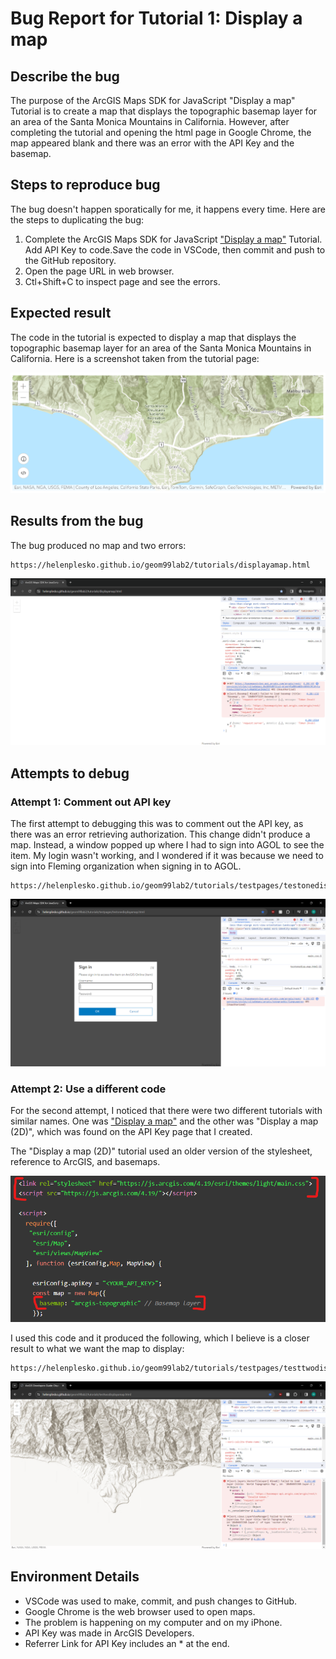 # Bug Report for Tutorial 1: Display a map

## Describe the bug

The purpose of the ArcGIS Maps SDK for JavaScript "Display a map" Tutorial is to create a map that displays the topographic basemap layer for an area of the Santa Monica Mountains in California. However, after completing the tutorial and opening the html page in Google Chrome, the map appeared blank and there was an error with the API Key and the basemap.

## Steps to reproduce bug

The bug doesn't happen sporatically for me, it happens every time. Here are the steps to duplicating the bug:

1. Complete the ArcGIS Maps SDK for JavaScript ["Display a map"](https://developers.arcgis.com/javascript/latest/tutorials/display-a-map/) Tutorial. Add API Key to code.Save the code in VSCode, then commit and push to the GitHub repository. 
2. Open the page URL in web browser.
3. Ctl+Shift+C to inspect page and see the errors.

## Expected result

The code in the tutorial is expected to display a map that displays the topographic basemap layer for an area of the Santa Monica Mountains in California. Here is a screenshot taken from the tutorial page:

![Expected Result](/tutorials/bugimages/expecteddisplayamap.png)

## Results from the bug

The bug produced no map and two errors:

```
https://helenplesko.github.io/geom99lab2/tutorials/displayamap.html
```

![Errors](/tutorials/bugimages/bugdisplayamap.png)

## Attempts to debug

### Attempt 1: Comment out API key

The first attempt to debugging this was to comment out the API key, as there was an error retrieving authorization. This change didn't produce a map. Instead, a window popped up where I had to sign into AGOL to see the item. My login wasn't working, and I wondered if it was because we need to sign into Fleming organization when signing in to AGOL.

```
https://helenplesko.github.io/geom99lab2/tutorials/testpages/testonedisplayamap.html
```

![Attempt 1 results](/tutorials/bugimages/testonedisplayamap.png)

### Attempt 2: Use a different code

For the second attempt, I noticed that there were two different tutorials with similar names. One was ["Display a map"](https://developers.arcgis.com/javascript/latest/tutorials/display-a-map/) and the other was "Display a map (2D)", which was found on the API Key page that I created.

The "Display a map (2D)" tutorial used an older version of the stylesheet, reference to ArcGIS, and basemaps. 

![Older version of code](/tutorials/bugimages/olderversioncode.png)

I used this code and it produced the following, which I believe is a closer result to what we want the map to display:

```
https://helenplesko.github.io/geom99lab2/tutorials/testpages/testtwodisplayamap.html
```

![Attempt 2 results](/tutorials/bugimages/testtwodisplayamap.png)

## Environment Details

- VSCode was used to make, commit, and push changes to GitHub.
- Google Chrome is the web browser used to open maps.
- The problem is happening on my computer and on my iPhone.
- API Key was made in ArcGIS Developers.
- Referrer Link for API Key includes an * at the end.
